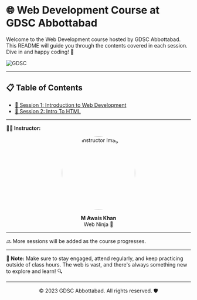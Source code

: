 # 🌐 Web Development Course at GDSC Abbottabad

Welcome to the Web Development course hosted by GDSC Abbottabad. This README will guide you through the contents covered in each session. Dive in and happy coding! 🚀

![GDSC](https://github.com/askhan963/web-dev-course-gdsc-atd/blob/main/assests/gdsc.jpeg)

---

## 📋 Table of Contents
- [📌 Session 1: Introduction to Web Development](https://github.com/askhan963/web-dev-course-gdsc-atd/tree/main/Session%201)
- [📌 Session 2: Intro To HTML](https://github.com/askhan963/web-dev-course-gdsc-atd/tree/main/session2)

---

**👨‍🏫 Instructor:**  

<p align="center">
    <img width="200" src="https://github.com/askhan963/web-dev-course-gdsc-atd/blob/main/assests/img-awais.jpg" alt="Instructor Image" style="border-radius:50%" >
</p>

<div align="center">
 <strong>M Awais Khan</strong>
 <br>
 Web Ninja 🥷
</div>

---

🔜 More sessions will be added as the course progresses.

---

**📝 Note:** Make sure to stay engaged, attend regularly, and keep practicing outside of class hours. The web is vast, and there's always something new to explore and learn! 🔍

---

<p align="center">
    &copy; 2023 GDSC Abbottabad. All rights reserved. 🛡️
</p>
